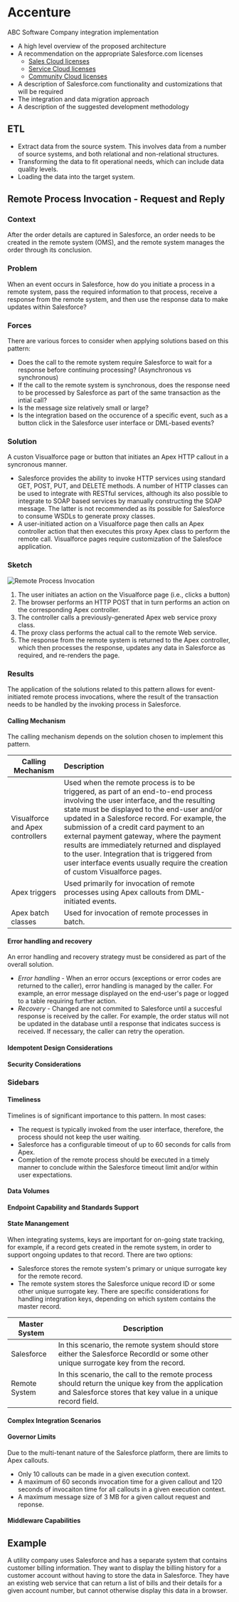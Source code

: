 # Accenture
ABC Software Company integration implementation

 * A high level overview of the proposed architecture
 * A recommendation on the appropriate Salesforce.com licenses
    * [Sales Cloud licenses](https://www.salesforce.com/products/sales-cloud/overview/)
    * [Service Cloud licenses](https://www.salesforce.com/products/community-cloud/overview/)
    * [Community Cloud licenses](https://www.salesforce.com/products/community-cloud/overview/)
 * A description of Salesforce.com functionality and customizations that will be required 
 * The integration and data migration approach
 * A description of the suggested development methodology
 
 
 ## ETL 
  * Extract data from the source system.  This involves data from a number of source systems, and both relational and non-relational structures.
  * Transforming the data to fit operational needs, which can include data quality levels.
  * Loading the data into the target system.

## Remote Process Invocation - Request and Reply
### Context
After the order details are captured in Salesforce, an order needs to be created in the remote system (OMS), and the remote system manages the order through its conclusion.

### Problem
When an event occurs in Salesforce, how do you initiate a process in a remote system, pass the required information to that process, receive a response from the remote system, and then use the response data to make updates within Salesforce?

### Forces
There are various forces to consider when applying solutions based on this pattern:
 * Does the call to the remote system require Salesforce to wait for a response before continuing processing?  (Asynchronous vs synchronous)
 * If the call to the remote system is synchronous, does the response need to be processed by Salesforce as part of the same transaction as the intial call?
 * Is the message size relatively small or large?
 * Is the integration based on the occurence of a specific event, such as a button click in the Salesforce user interface or DML-based events?

### Solution
A custon Visualforce page or button that initiates an Apex HTTP callout in a syncronous manner.
   * Salesforce provides the ability to invoke HTTP services using standard GET, POST, PUT, and DELETE methods.  A number of HTTP classes can be used to integrate with RESTful services, although its also possible to integrate to SOAP based services by manually constructing the SOAP message.  The latter is not recommended as its possible for Salesforce to consume WSDLs to generate proxy classes.
   * A user-initiated action on a Visualforce page then calls an Apex controller action that then executes this proxy Apex class to perform the remote call.  Visualforce pages require customization of the Salesfoce application.

### Sketch
![Remote Process Invocation](https://developer.salesforce.com/docs/resources/img/en-us/206.0?doc_id=dev_guides%2Fintegration_patterns%2Fimages%2Fremote_process_invocation_state.png&folder=integration_patterns_and_practices)

1. The user initiates an action on the Visualforce page (i.e., clicks a button)
2. The browser performs an HTTP POST that in turn performs an action on the corresponding Apex controller.
3. The controller calls a previously-generated Apex web service proxy class.
4. The proxy class performs the actual call to the remote Web service.
5. The response from the remote system is returned to the Apex controller, which then processes the response, updates any data in Salesforce as required, and re-renders the page.  

### Results

The application of the solutions related to this pattern allows for event-initiated remote process invocations, where the result of the transaction needs to be handled by the invoking process in Salesforce.

#### Calling Mechanism

The calling mechanism depends on the solution chosen to implement this pattern.

| Calling Mechanism | Description |
| ----------------- | :--------- |
| Visualforce and Apex controllers | Used when the remote process is to be triggered, as part of an end-to-end process involving the user interface, and the resulting state must be displayed to the end-user and/or updated in a Salesforce record.  For example, the submission of a credit card payment to an external payment gateway, where the payment results are immediately returned and displayed to the user. Integration that is triggered from user interface events usually require the creation of custom Visualforce pages.|
| Apex triggers | Used primarily for invocation of remote processes using Apex callouts from DML-initiated events.  |
| Apex batch classes | Used for invocation of remote processes in batch.  |

#### Error handling and recovery
An error handling and recovery strategy must be considered as part of the overall solution.
 * *Error handling* - When an error occurs (exceptions or error codes are returned to the caller), error handling is managed by the caller.  For example, an error message displayed on the end-user's page or logged to a table requiring further action.
 * *Recovery* - Changed are not commited to Salesforce until a succesful response is received by the caller.  For example, the order status will not be updated in the database until a response that indicates success is received.  If necessary, the caller can retry the operation.

#### Idempotent Design Considerations

#### Security Considerations

### Sidebars

#### Timeliness

Timelines is of significant importance to this pattern.  In most cases:
 * The request is typically invoked from the user interface, therefore, the process should not keep the user waiting.
 * Salesforce has a configurable timeout of up to 60 seconds for calls from Apex.
 * Completion of the remote process should be executed in a timely manner to conclude within the Salesforce timeout limit and/or within user expectations.

#### Data Volumes

#### Endpoint Capability and Standards Support

#### State Manangement

When integrating systems, keys are important for on-going state tracking, for example, if a record gets created in the remote system, in order to support ongoing updates to that record.  There are two options:
 * Salesforce stores the remote system's primary or unique surrogate key for the remote record.
 * The remote system stores the Salesforce unique record ID or some other unique surrogate key.
There are specific considerations for handling integration keys, depending on which system contains the master record.

| Master System | Description |
| ------------- | ----------- |
| Salesforce | In this scenario, the remote system should store either the Salesforce RecordId or some other unique surrogate key from the record. |
| Remote System | In this scenario, the call to the remote process should return the unique key from the application and Salesforce stores that key value in a unique record field. |

#### Complex Integration Scenarios

#### Governor Limits
Due to the multi-tenant nature of the Salesforce platform, there are limits to Apex callouts.
 * Only 10 callouts can be made in a given execution context.
 * A maximum of 60 seconds invocation time for a given callout and 120 seconds of invocaiton time for all callouts in a given execution context.
 * A maximum message size of 3 MB for a given callout request and reponse.
 
#### Middleware Capabilities

## Example 

A utility company uses Salesforce and has a separate system that contains customer billing information.  They want to display the billing history for a customer account without having to store the data in Salesforce.  They have an existing web service that can return a list of bills and their details for a given account number, but cannot otherwise display this data in a browser.

